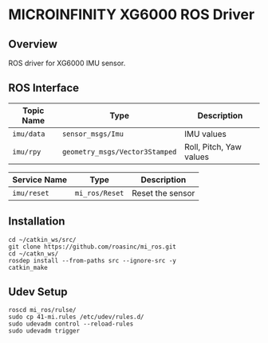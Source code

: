 MICROINFINITY XG6000 ROS Driver
===============================

Overview
--------

ROS driver for XG6000 IMU sensor.

ROS Interface
-----------

| Topic Name   | Type                             | Description             |
|--------------|----------------------------------|-------------------------|
| ``imu/data`` | ``sensor_msgs/Imu``              | IMU values              |
| ``imu/rpy``  | ``geometry_msgs/Vector3Stamped`` | Roll, Pitch, Yaw values |

| Service Name  | Type             | Description      |
|---------------|------------------|------------------|
| ``imu/reset`` | ``mi_ros/Reset`` | Reset the sensor |

Installation
------------

```
cd ~/catkin_ws/src/
git clone https://github.com/roasinc/mi_ros.git
cd ~/catkn_ws/
rosdep install --from-paths src --ignore-src -y
catkin_make
```

Udev Setup
----------

```
roscd mi_ros/rulse/
sudo cp 41-mi.rules /etc/udev/rules.d/
sudo udevadm control --reload-rules
sudo udevadm trigger
```
